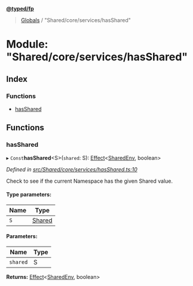 **[@typed/fp](../README.md)**

> [Globals](../globals.md) / "Shared/core/services/hasShared"

# Module: "Shared/core/services/hasShared"

## Index

### Functions

* [hasShared](_shared_core_services_hasshared_.md#hasshared)

## Functions

### hasShared

▸ `Const`**hasShared**\<S>(`shared`: S): [Effect](_effect_effect_.effect.md)\<[SharedEnv](../interfaces/_shared_core_services_sharedenv_.sharedenv.md), boolean>

*Defined in [src/Shared/core/services/hasShared.ts:10](https://github.com/TylorS/typed-fp/blob/41076ce/src/Shared/core/services/hasShared.ts#L10)*

Check to see if the current Namespace has the given Shared value.

#### Type parameters:

Name | Type |
------ | ------ |
`S` | [Shared](_shared_core_model_shared_.shared.md) |

#### Parameters:

Name | Type |
------ | ------ |
`shared` | S |

**Returns:** [Effect](_effect_effect_.effect.md)\<[SharedEnv](../interfaces/_shared_core_services_sharedenv_.sharedenv.md), boolean>
